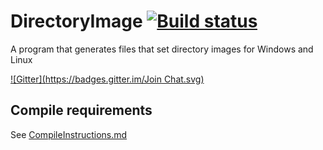 # DirectoryImage [![Build status](https://ci.appveyor.com/api/projects/status/3ykcx6ojkf612tou)](https://ci.appveyor.com/project/Walkman100/directoryimage)
A program that generates files that set directory images for Windows and Linux

[![Gitter](https://badges.gitter.im/Join Chat.svg)](https://gitter.im/Walkman100/Walkman?utm_source=badge&utm_medium=badge&utm_campaign=pr-badge&utm_content=badge)

## Compile requirements
See [CompileInstructions.md](https://github.com/Walkman100/WinCompile/blob/master/CompileInstructions.md)